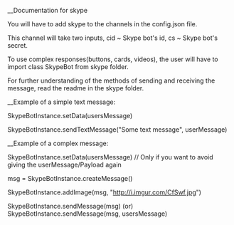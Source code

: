 __Documentation for skype


You will have to add skype to the channels in the config.json file. 

This channel will take two inputs, cid ~ Skype bot's id, cs ~ Skype bot's secret.

To use complex responses(buttons, cards, videos), the user will have to import class SkypeBot from skype folder. 

For further understanding of the methods of sending and receiving the message, read the readme in the skype folder.


__Example of a simple text message: 


SkypeBotInstance.setData(usersMessage) 

SkypeBotInstance.sendTextMessage("Some text message", userMessage)


__Example of a complex message: 


SkypeBotInstance.setData(usersMessage) // Only if you want to avoid giving the userMessage/Payload again 

msg = SkypeBotInstance.createMessage() 

SkypeBotInstance.addImage(msg, "http://i.imgur.com/CfSwf.jpg") 

SkypeBotInstance.sendMessage(msg) (or) SkypeBotInstance.sendMessage(msg, usersMessage)
